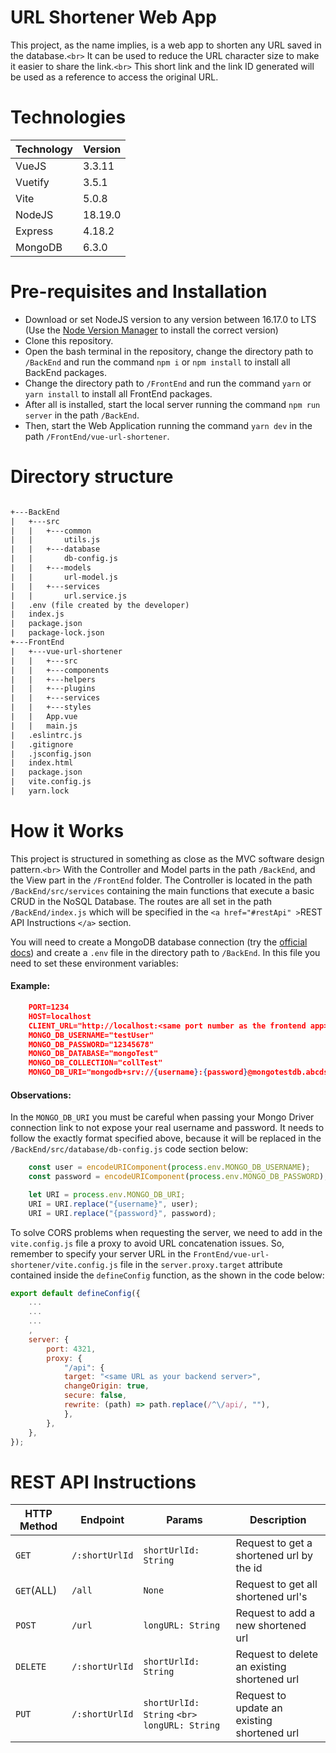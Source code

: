 # URL Shortener Web App

This project, as the name implies, is a web app to shorten any URL saved in the database.`<br>`
It can be used to reduce the URL character size to make it easier to share the link.`<br>`
This short link and the link ID generated will be used as a reference to access the original URL.

# Technologies

| Technology | Version |
| ---------- | ------- |
| VueJS      | 3.3.11  |
| Vuetify    | 3.5.1   |
| Vite       | 5.0.8   |
| NodeJS     | 18.19.0 |
| Express    | 4.18.2  |
| MongoDB    | 6.3.0   |

# Pre-requisites and Installation

- Download or set NodeJS version to any version between 16.17.0 to LTS (Use the [Node Version Manager](https://github.com/nvm-sh/nvm) to install the correct version)
- Clone this repository.
- Open the bash terminal in the repository, change the directory path to `/BackEnd` and run the command `npm i` or `npm install` to install all BackEnd packages.
- Change the directory path to `/FrontEnd` and run the command `yarn` or `yarn install` to install all FrontEnd packages.
- After all is installed, start the local server running the command `npm run server` in the path `/BackEnd`.
- Then, start the Web Application running the command `yarn dev` in the path `/FrontEnd/vue-url-shortener`.

# Directory structure

```txt

+---BackEnd
|   +---src
|   |   +---common
|   |       utils.js
|   |   +---database
|   |       db-config.js
|   |   +---models
|   |       url-model.js
|   |   +---services
|   |       url.service.js
|   .env (file created by the developer)
|   index.js
|   package.json
|   package-lock.json
+---FrontEnd
|   +---vue-url-shortener
|   |   +---src
|   |   +---components
|   |   +---helpers
|   |   +---plugins
|   |   +---services
|   |   +---styles
|   |   App.vue
|   |   main.js
|   .eslintrc.js
|   .gitignore
|   .jsconfig.json
|   index.html
|   package.json
|   vite.config.js
|   yarn.lock

```

# How it Works

This project is structured in something as close as the MVC software design pattern.`<br>`
With the Controller and Model parts in the path `/BackEnd`, and the View part in the `/FrontEnd` folder.
The Controller is located in the path `/BackEnd/src/services` containing the main functions that execute a basic CRUD in the NoSQL Database.
The routes are all set in the path `/BackEnd/index.js` which will be specified in the `<a href="#restApi" >`REST API Instructions `</a>` section.

You will need to create a MongoDB database connection (try the [official docs](https://www.mongodb.com/docs/atlas/getting-started/)) and create a `.env` file in the directory path to `/BackEnd`. In this file you need to set these environment variables:

#### Example:

```json
    PORT=1234
    HOST=localhost
    CLIENT_URL="http://localhost:<same port number as the frontend app>:"
    MONGO_DB_USERNAME="testUser"
    MONGO_DB_PASSWORD="12345678"
    MONGO_DB_DATABASE="mongoTest"
    MONGO_DB_COLLECTION="collTest"
    MONGO_DB_URI="mongodb+srv://{username}:{password}@mongotestdb.abcdsz.mongodb.net/?retryWrites=true&w=majority"
```

#### Observations:

In the `MONGO_DB_URI` you must be careful when passing your Mongo Driver connection link to not expose your real username and password.
It needs to follow the exactly format specified above, because it will be replaced in the `/BackEnd/src/database/db-config.js` code section below:

```js
    const user = encodeURIComponent(process.env.MONGO_DB_USERNAME);
    const password = encodeURIComponent(process.env.MONGO_DB_PASSWORD);

    let URI = process.env.MONGO_DB_URI;
    URI = URI.replace("{username}", user);
    URI = URI.replace("{password}", password);
```

To solve CORS problems when requesting the server, we need to add in the `vite.config.js` file a proxy to avoid URL concatenation issues.
So, remember to specify your server URL in the `FrontEnd/vue-url-shortener/vite.config.js` file in the `server.proxy.target` attribute contained inside the `defineConfig` function, as the shown in the code below:

```js
export default defineConfig({
    ...
    ...
    ...
    ,
    server: {
        port: 4321,
        proxy: {
            "/api": {
            target: "<same URL as your backend server>",
            changeOrigin: true,
            secure: false,
            rewrite: (path) => path.replace(/^\/api/, ""),
            },
        },
    },
});
```

<h1 id="restApi" >REST API Instructions</h1>

| HTTP Method  | Endpoint         | Params                                              | Description                                 |
| ------------ | ---------------- | --------------------------------------------------- | ------------------------------------------- |
| `GET`      | `/:shortUrlId` | `shortUrlId: String`                              | Request to get a shortened url by the id    |
| `GET`(ALL) | `/all`         | `None`                                            | Request to get all shortened url's          |
| `POST`     | `/url`         | `longURL: String`                                 | Request to add a new shortened url          |
| `DELETE`   | `/:shortUrlId` | `shortUrlId: String`                              | Request to delete an existing shortened url |
| `PUT`      | `/:shortUrlId` | `shortUrlId: String` `<br>` `longURL: String` | Request to update an existing shortened url |
